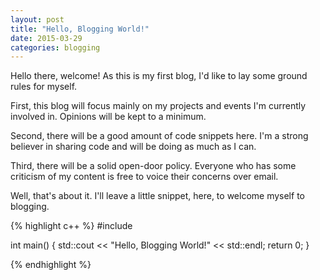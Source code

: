 ```yaml
---
layout: post
title: "Hello, Blogging World!"
date: 2015-03-29
categories: blogging
---
```


Hello there, welcome! As this is my first blog, I'd like to lay some ground rules for myself.

First, this blog will focus mainly on my projects and events I'm currently involved in. Opinions will be kept to a minimum.

Second, there will be a good amount of code snippets here. I'm a strong believer in sharing code and will be doing as much as I can.

Third, there will be a solid open-door policy. Everyone who has some criticism of my content is free to voice their concerns over email.

Well, that's about it. I'll leave a little snippet, here, to welcome myself to blogging.

{% highlight c++ %}
#include <iostream>

int main() {
    std::cout << "Hello, Blogging World!" << std::endl;
    return 0;
}

{% endhighlight %}